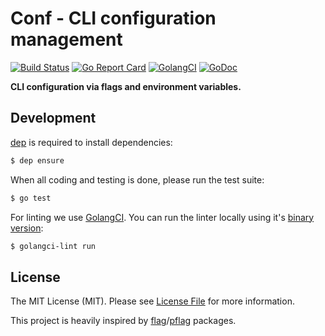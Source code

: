 # Conf - CLI configuration management

[![Build Status](https://img.shields.io/travis/goph/conf.svg?style=flat-square)](https://travis-ci.org/goph/conf)
[![Go Report Card](https://goreportcard.com/badge/github.com/goph/conf?style=flat-square)](https://goreportcard.com/report/github.com/goph/conf)
[![GolangCI](https://golangci.com/badges/github.com/goph/conf.svg)](https://golangci.com)
[![GoDoc](http://img.shields.io/badge/godoc-reference-5272B4.svg?style=flat-square)](https://godoc.org/github.com/goph/conf)

**CLI configuration via flags and environment variables.**


## Development

[dep](https://golang.github.io/dep/) is required to install dependencies:

```bash
$ dep ensure
```

When all coding and testing is done, please run the test suite:

``` bash
$ go test
```

For linting we use [GolangCI](https://golangci.com/).
You can run the linter locally using it's [binary version](https://github.com/golangci/golangci-lint#ci-installation):

```bash
$ golangci-lint run
```


## License

The MIT License (MIT). Please see [License File](LICENSE) for more information.

This project is heavily inspired by [flag](https://golang.org/pkg/flag)/[pflag](https://github.com/spf13/pflag) packages.
